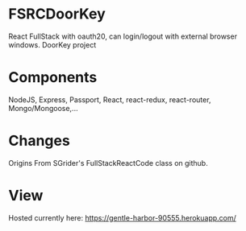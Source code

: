 # FSRCDoorKey
React FullStack with oauth20, can login/logout with external browser windows.  DoorKey project

# Components

NodeJS, Express, Passport, React, react-redux, react-router, Mongo/Mongoose,...

# Changes

Origins From SGrider's FullStackReactCode class on github.

# View

Hosted currently here: https://gentle-harbor-90555.herokuapp.com/
